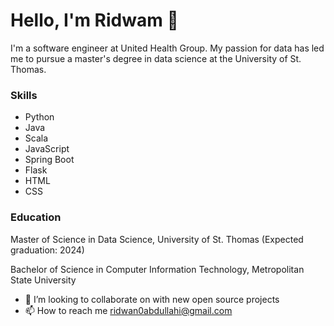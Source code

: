 # Hello, I'm Ridwam 👋

I'm a software engineer at United Health Group. My passion for data has led me to pursue a master's degree in data science at the University of St. Thomas.

 ### Skills
- Python
- Java
- Scala
- JavaScript
- Spring Boot
- Flask
- HTML
- CSS

### Education
Master of Science in Data Science, University of St. Thomas (Expected graduation: 2024)

Bachelor of Science in Computer Information Technology, Metropolitan State University



- 💞️ I’m looking to collaborate on with new open source projects
- 📫 How to reach me ridwan0abdullahi@gmail.com

<!---
Ridwan0A/Ridwan0A is a ✨ special ✨ repository because its `README.md` (this file) appears on your GitHub profile.
You can click the Preview link to take a look at your changes.
--->
